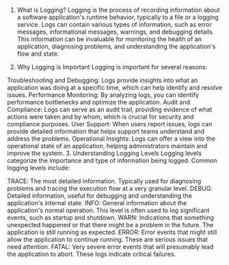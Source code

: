 1. What is Logging?
Logging is the process of recording information about a software application's runtime behavior, typically to a file or a logging service. Logs can contain various types of information, such as error messages, informational messages, warnings, and debugging details. This information can be invaluable for monitoring the health of an application, diagnosing problems, and understanding the application's flow and state.

2. Why Logging is Important
Logging is important for several reasons:

Troubleshooting and Debugging: Logs provide insights into what an application was doing at a specific time, which can help identify and resolve issues.
Performance Monitoring: By analyzing logs, you can identify performance bottlenecks and optimize the application.
Audit and Compliance: Logs can serve as an audit trail, providing evidence of what actions were taken and by whom, which is crucial for security and compliance purposes.
User Support: When users report issues, logs can provide detailed information that helps support teams understand and address the problems.
Operational Insights: Logs can offer a view into the operational state of an application, helping administrators maintain and improve the system.
3. Understanding Logging Levels
Logging levels categorize the importance and type of information being logged. Common logging levels include:

TRACE: The most detailed information. Typically used for diagnosing problems and tracing the execution flow at a very granular level.
DEBUG: Detailed information, useful for debugging and understanding the application's internal state.
INFO: General information about the application's normal operation. This level is often used to log significant events, such as startup and shutdown.
WARN: Indications that something unexpected happened or that there might be a problem in the future. The application is still running as expected.
ERROR: Error events that might still allow the application to continue running. These are serious issues that need attention.
FATAL: Very severe error events that will presumably lead the application to abort. These logs indicate critical failures.
